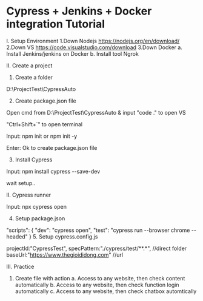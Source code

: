 # Cypress + Jenkins + Docker integration Tutorial
I. Setup Environment
1.Down Nodejs https://nodejs.org/en/download/
2.Down VS https://code.visualstudio.com/download 
3.Down Docker
a. Install Jenkins/jenkins on Docker 
b. Install tool Ngrok

II. Create a project

1. Create a folder

D:\ProjectTest\CypressAuto

2. Create package.json file

Open cmd from D:\ProjectTest\CypressAuto & input "code ." to open VS

"Ctrl+Shift+`" to open terminal 

Input: npm init or npm init -y

Enter: Ok to create package.json file

3. Install Cypress

Input: npm install cypress --save-dev

wait setup..

II. Cypress runner

Input: npx cypress open

4. Setup package.json

"scripts": {
    "dev": "cypress open",
    "test": "cypress run --browser chrome --headed"
  }
5. Setup cypress.config.js

projectId:"CypressTest",
    specPattern:"./cypress/test/**.*", //direct folder
    baseUrl:"https://www.thegioididong.com" //url


III. Practice

1. Create file with action 
a. Access to any website, then check content automatically
b. Access to any website, then check function login automatically
c. Access to any website, then check chatbox automtically
